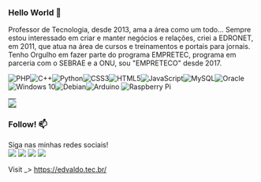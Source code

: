 ### Hello World 👋

Professor de Tecnologia, desde 2013, ama a área como um todo...
Sempre estou interessado em criar e manter negócios e relações, criei a EDRONET, em 2011, que atua na área de cursos e treinamentos e portais para jornais.
Tenho Orgulho em fazer parte do programa EMPRETEC, programa em parceria com o SEBRAE e a ONU, sou "EMPRETECO" desde 2017.

<img alt="PHP" src="https://img.shields.io/badge/php-%23777BB4.svg?style=for-the-badge&logo=php&logoColor=white"/><img alt="C++" src="https://img.shields.io/badge/c++-%2300599C.svg?style=for-the-badge&logo=c%2B%2B&logoColor=white"/><img alt="Python" src="https://img.shields.io/badge/python-%2314354C.svg?style=for-the-badge&logo=python&logoColor=white"/><img alt="CSS3" src="https://img.shields.io/badge/css3-%231572B6.svg?style=for-the-badge&logo=css3&logoColor=white"/><img alt="HTML5" src="https://img.shields.io/badge/html5-%23E34F26.svg?style=for-the-badge&logo=html5&logoColor=white"/><img alt="JavaScript" src="https://img.shields.io/badge/javascript-%23323330.svg?style=for-the-badge&logo=javascript&logoColor=%23F7DF1E"/><img alt="MySQL" src="https://img.shields.io/badge/mysql-%2300f.svg?style=for-the-badge&logo=mysql&logoColor=white"/><img alt="Oracle" src ="https://img.shields.io/badge/oracle-%23F00000.svg?style=for-the-badge&logo=oracle&logoColor=white" /><img alt="Windows 10" src="https://img.shields.io/badge/Windows-0078D6?style=for-the-badge&logo=windows&logoColor=white" /><img alt="Debian" src="https://img.shields.io/badge/Debian-D70A53?style=for-the-badge&logo=debian&logoColor=white" /><img alt="Arduino" src="https://img.shields.io/badge/-Arduino-00979D?style=for-the-badge&logo=Arduino&logoColor=white"/>
<img alt="Raspberry Pi" src="https://img.shields.io/badge/-RaspberryPi-C51A4A?style=for-the-badge&logo=Raspberry-Pi"/>

   <table><tr>
      <td style="padding: 0; width=50%"><img src="https://github-readme-stats.vercel.app/api/top-langs/?username=profedvaldo&show_icons=true&bg_color=24273a&text_color=cad3f5&icon_color=c6a0f6&title_color=8bd5ca&count_private=false&hide_border=true&hide_title=true" /></td></tr></table>  

### Follow! 📫

Siga nas minhas redes sociais!
<br>
<a href="https://www.linkedin.com/in/edvaldo-rodrigues/"><img src="https://img.shields.io/badge/linkedin-%230077B5.svg?style=for-the-badge&logo=linkedin&logoColor=white" /></a>
<a href="https://twitter.com/edvaldoaero/"><img src="https://img.shields.io/badge/Twitter-%231DA1F2.svg?style=for-the-badge&logo=Twitter&logoColor=white" /></a>
<a href="https://www.facebook.com/edvaldoaero/"><img src="https://img.shields.io/badge/Facebook-%231877F2.svg?style=for-the-badge&logo=Facebook&logoColor=white" /></a>
<a href="https://www.instagram.com/edvaldo.tec.br/"><img src="https://img.shields.io/badge/Instagram-%23E4405F.svg?style=for-the-badge&logo=Instagram&logoColor=white" /></a>

Visit _> https://edvaldo.tec.br/


<!--
**profedvaldo/profedvaldo** is a ✨ _special_ ✨ repository because its `README.md` (this file) appears on your GitHub profile.

Here are some ideas to get you started:

- 🔭 I’m currently working on ...
- 🌱 I’m currently learning ...
- 👯 I’m looking to collaborate on ...
- 🤔 I’m looking for help with ...
- 💬 Ask me about ...
- 📫 How to reach me: ...
- 😄 Pronouns: ...
- ⚡ Fun fact: ...
-->
